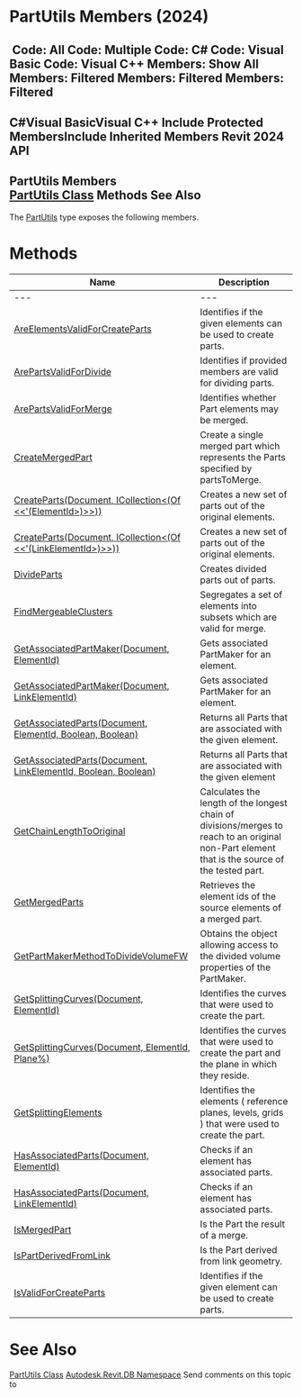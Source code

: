 # PartUtils Members (2024)

﻿
 Code: All Code: Multiple Code: C# Code: Visual Basic Code: Visual C++  Members: Show All Members: Filtered Members: Filtered Members: Filtered   
---  
C#Visual BasicVisual C++
Include Protected MembersInclude Inherited Members
Revit 2024 API  
---  
PartUtils Members  
[PartUtils Class](a7384ccf-cd2b-9080-38d3-58b1253cd8e4.md "PartUtils Class") Methods See Also  
---  
The [PartUtils](a7384ccf-cd2b-9080-38d3-58b1253cd8e4.md "PartUtils Class") type exposes the following members.
# Methods
| Name | Description |
| --- | --- |
| --- | --- | --- |
| [AreElementsValidForCreateParts](5cbd9192-b16a-d34e-9cba-75d8a34e3424.md "AreElementsValidForCreateParts Method") | Identifies if the given elements can be used to create parts. |
| [ArePartsValidForDivide](cc2eb56c-703f-6bec-14ad-67237389d479.md "ArePartsValidForDivide Method") | Identifies if provided members are valid for dividing parts. |
| [ArePartsValidForMerge](fd03fb06-da32-0e66-2b01-8f3926788162.md "ArePartsValidForMerge Method") | Identifies whether Part elements may be merged. |
| [CreateMergedPart](062db0b2-fe9b-49a5-52e7-caa5297a05d1.md "CreateMergedPart Method") | Create a single merged part which represents the Parts specified by partsToMerge. |
| [CreateParts(Document, ICollection<(Of <<'(ElementId>)>>))](64df9046-53f3-16d9-f6aa-957a3b3d73b5.md "CreateParts Method \(Document, ICollection\(ElementId\)\)") | Creates a new set of parts out of the original elements. |
| [CreateParts(Document, ICollection<(Of <<'(LinkElementId>)>>))](fcadf274-66b3-21df-aaba-00ea79c70dcb.md "CreateParts Method \(Document, ICollection\(LinkElementId\)\)") | Creates a new set of parts out of the original elements. |
| [DivideParts](45950f87-1cd6-fdfa-5167-1f42fb7b2c6b.md "DivideParts Method") | Creates divided parts out of parts. |
| [FindMergeableClusters](283fcb8d-2b4b-1d2b-bd02-157ab722f1f8.md "FindMergeableClusters Method") | Segregates a set of elements into subsets which are valid for merge. |
| [GetAssociatedPartMaker(Document, ElementId)](e0568bef-0c22-177d-a537-f1cf85285876.md "GetAssociatedPartMaker Method \(Document, ElementId\)") | Gets associated PartMaker for an element. |
| [GetAssociatedPartMaker(Document, LinkElementId)](8eb8008e-fc94-3bed-4000-270041373bdb.md "GetAssociatedPartMaker Method \(Document, LinkElementId\)") | Gets associated PartMaker for an element. |
| [GetAssociatedParts(Document, ElementId, Boolean, Boolean)](73e42274-0b32-4109-db26-7c980504264d.md "GetAssociatedParts Method \(Document, ElementId, Boolean, Boolean\)") | Returns all Parts that are associated with the given element. |
| [GetAssociatedParts(Document, LinkElementId, Boolean, Boolean)](a2eab773-d518-ad13-162c-1f5ff402aeef.md "GetAssociatedParts Method \(Document, LinkElementId, Boolean, Boolean\)") | Returns all Parts that are associated with the given element |
| [GetChainLengthToOriginal](be9f42c2-7db1-4c6b-5d93-1263bf16f02e.md "GetChainLengthToOriginal Method") | Calculates the length of the longest chain of divisions/merges to reach to an original non-Part element that is the source of the tested part. |
| [GetMergedParts](8d2c68f0-386b-75ae-c779-25c7050d4afc.md "GetMergedParts Method") | Retrieves the element ids of the source elements of a merged part. |
| [GetPartMakerMethodToDivideVolumeFW](3af27a3a-64c0-517f-f37d-601fae0e9fe1.md "GetPartMakerMethodToDivideVolumeFW Method") | Obtains the object allowing access to the divided volume properties of the PartMaker. |
| [GetSplittingCurves(Document, ElementId)](d99625f8-3fc4-aace-bfe7-b1705ea2d195.md "GetSplittingCurves Method \(Document, ElementId\)") | Identifies the curves that were used to create the part. |
| [GetSplittingCurves(Document, ElementId, Plane%)](c628a082-da8c-7698-5b76-d2eaf49d6381.md "GetSplittingCurves Method \(Document, ElementId, Plane\)") | Identifies the curves that were used to create the part and the plane in which they reside. |
| [GetSplittingElements](bdf7331d-978c-3e94-bf05-43f2e6394aaf.md "GetSplittingElements Method") | Identifies the elements ( reference planes, levels, grids ) that were used to create the part. |
| [HasAssociatedParts(Document, ElementId)](085bed8c-760b-dfad-08f6-28fe0db2a272.md "HasAssociatedParts Method \(Document, ElementId\)") | Checks if an element has associated parts. |
| [HasAssociatedParts(Document, LinkElementId)](5c9afcd0-f20c-519a-1a8c-938ceafdeb2a.md "HasAssociatedParts Method \(Document, LinkElementId\)") | Checks if an element has associated parts. |
| [IsMergedPart](ef0a6341-df93-54ce-99dd-6d61e4c5fcdc.md "IsMergedPart Method") | Is the Part the result of a merge. |
| [IsPartDerivedFromLink](0dba54fe-2b41-b827-86cf-b97d5f550c64.md "IsPartDerivedFromLink Method") | Is the Part derived from link geometry. |
| [IsValidForCreateParts](041b18f8-6cac-6ade-5f37-793f9b68cb0c.md "IsValidForCreateParts Method") | Identifies if the given element can be used to create parts. |

# See Also
[PartUtils Class](a7384ccf-cd2b-9080-38d3-58b1253cd8e4.md "PartUtils Class")
[Autodesk.Revit.DB Namespace](87546ba7-461b-c646-cbb1-2cb8f5bff8b2.md "Autodesk.Revit.DB Namespace")
Send comments on this topic to 